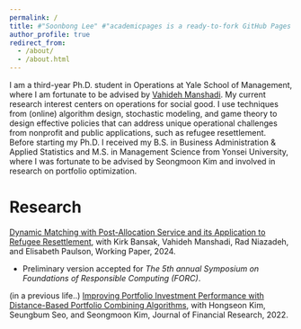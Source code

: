 ```yaml
---
permalink: /
title: #"Soonbong Lee" #"academicpages is a ready-to-fork GitHub Pages template for academic personal websites"
author_profile: true
redirect_from: 
  - /about/
  - /about.html
---
```


I am a third-year Ph.D. student in Operations at Yale School of Management, where I am fortunate to be advised by [Vahideh Manshadi](https://vahideh-manshadi.com/). My current research interest centers on operations for social good. I use techniques from (online) algorithm design, stochastic modeling, and game theory to design effective policies that can address unique operational challenges from nonprofit and public applications, such as refugee resettlement. Before starting my Ph.D. I received my B.S. in Business Administration & Applied Statistics and M.S. in Management Science from Yonsei University, where I was fortunate to be advised by Seongmoon Kim and involved in research on portfolio optimization.

Research  
======
[Dynamic Matching with Post-Allocation Service and its Application to Refugee Resettlement](https://papers.ssrn.com/sol3/papers.cfm?abstract_id=4748762), with Kirk Bansak, Vahideh Manshadi, Rad Niazadeh, and Elisabeth Paulson, Working Paper, 2024.

- Preliminary version accepted for *The 5th annual Symposium on Foundations of Responsible Computing (FORC)*.

(in a previous life..) [Improving Portfolio Investment Performance with Distance-Based Portfolio Combining Algorithms](https://onlinelibrary.wiley.com/doi/full/10.1111/jfir.12303), with Hongseon Kim, Seungbum Seo, and Seongmoon Kim, Journal of Financial Research, 2022.
